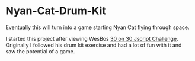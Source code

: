 # Nyan-Cat-Drum-Kit

Eventually this will turn into a game starting Nyan Cat flying through space.

I started this project after viewing WesBos [30 on 30 Jscript Challenge](https://javascript30.com/). Originally I followed his
drum kit exercise and had a lot of fun with it and saw the potential of a game.
